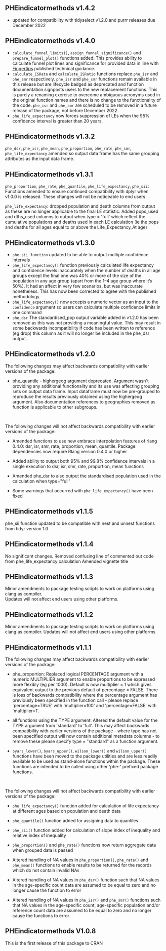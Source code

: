 ## PHEindicatormethods v1.4.2
* updated for compatibility with tidyselect v1.2.0 and purrr releases due December 2022

## PHEindicatormethods v1.4.0

* `calculate_funnel_limits()`, `assign_funnel_significance()` and `prepare_funnel_plot()` functions added. This provides ability to calculate funnel plot lines and significance for provided data in line with [Fingertips](https://fingertips.phe.org.uk/profile/guidance/supporting-information/PH-methods) published technical guidance.
* `calculate_ISRate` and `calculate_ISRatio` functions replace `phe_isr` and `phe_smr` respectively. `phe_isr` and `phe_smr` functions remain available in this release but are lifecycle badged as deprecated and function documentation signposts users to the new replacement functions.  This is purely a renaming exercise to overcome ambiguous acronyms used in the original function names and there is no change to the functionality of the code. `phe_isr` and `phe_smr` are scheduled to be removed in a future release of the package, not before December 2022.
* `phe_life_expectancy` now forces suppression of LEs when the 95% confidence interval is greater than 20 years.


## PHEindicatormethods v1.3.2

`phe_dsr`, `phe_isr`, `phe_mean`, `phe_proportion`, `phe_rate`, `phe_smr`, `phe_life_expectancy` amended so output data frame has the same grouping attributes as the input data frame.

## PHEindicatormethods v1.3.1

`phe_proportion`, `phe_rate`, `phe_quantile`, `phe_life_expectancy`, `phe_sii`:  
Functions amended to ensure continued compatibility with dplyr when v1.0.0 is released.
These changes will not be noticeable to end users.

`phe_life_expectancy`: dropped population and death columns from output as these are no longer applicable to the final LE statistic.  Added pops_used and dths_used columns to output when type = 'full' which reflect the cumulative populations and deaths used in each LE calculation (ie the pops and deaths for all ages equal to or above the Life_Expectancy_At age)


## PHEindicatormethods v1.3.0
* `phe_sii function` updated to be able to output multiple confidence intervals
* `phe_life_expectancy()` function previously calculated life expectancy and confidence levels inaccurately when the number of deaths in all age groups except the final one was 40% or more of the size of the population in any age group (apart from the 1–4 age group where it’s 50%). It had an affect in very few scenarios, but was inaccurate nonetheless. This has now been corrected to agree with the published methodology
* `phe_life_expectancy()` now accepts a numeric vector as an input to the `confidence` argument so users can calculate multiple confidence limits in one command
* `phe_dsr` The standardised_pop output variable added in v1.2.0 has been removed as this was not providing a meaningful value. This may result in some backwards incompatibility if code has been written to reference (eg drop) this column as it will no longer be included in the phe_dsr output.


## PHEindicatormethods v1.2.0
The following changes may affect backwards compatibility with earlier versions of the package:  

* phe_quantile - highergeog argument deprecated.  Argument wasn't providing any additional functionality and its use was affecting grouping sets on output data frame.  Input dataframe must now be pre-grouped to reproduce the results previously obtained using the highergeog argument.  Also documentation references to geographies removed as function is applicable to other subgroups.

<br>

The following changes will not affect backwards compatibility with earlier versions of the package: 

* Amended functions to use new embrace interpolation features of rlang 0.4.0: dsr, isr, smr, rate, proportion, mean, quantile.  Package dependencies now require Rlang version 0.4.0 or higher   

* Added ability to output both 95% and 99.8% confidence intervals in a single execution to dsr, isr, smr, rate, proportion, mean functions

* Amended phe_dsr to also output the standardised population used in the calculation when type="full"

* Some warnings that occurred with `phe_life_expectancy()` have been fixed

## PHEindicatormethods v1.1.5
phe_sii function updated to be compatible with nest and unnest functions from tidyr version 1.0

## PHEindicatormethods v1.1.4
No significant changes.
Removed confusing line of commented out code from phe_life_expectancy calculation
Amended vignette title

## PHEindicatormethods v1.1.3

Minor amendments to package testing scripts to work on platforms using clang as compiler.  
Updates will not affect end users using other platforms.  

## PHEindicatormethods v1.1.2

Minor amendments to package testing scripts to work on platforms using clang as compiler.
Updates will not affect end users using other platforms.  


## PHEindicatormethods v1.1.1

The following changes may affect backwards compatibility with earlier versions of the package:  

* phe_proportion: Replaced logical PERCENTAGE argument with a numeric MULTIPLIER argument to enable proportions to be expressed more flexibly (eg per 1000). Default is now multiplier = 1 which gives equivalent output to the previous default of percentage = FALSE.  There is loss of backwards compatibility where the percentage argument has previously been specified in the function call - please replace 'percentage=TRUE' with 'multiplier=100' and 'percentage=FALSE' with 'multiplier=1'.

* all functions using the TYPE argument: Altered the default value for the TYPE argument from 'standard' to 'full'.  This may affect backwards compatibility with earlier versions of the package - where type has not been specified output will now contain additional metadata columns - to remove these please specify type = "standard" as a function argument.

* `byars_lower()`, `byars_upper()`, `wilson_lower()` and `wilson_upper()` functions have been moved to the package utilities and are less readily available to be used as stand-alone functions within the package.  These functions are intended to be called using other 'phe-' prefixed package functions.  

<br>

The following changes will not affect backwards compatibility with earlier versions of the package:  

* `phe_life_expectancy()` function added for calculation of life expectancy at different ages based on population and death data

* `phe_quantile()` function added for assigning data to quantiles

* `phe_sii()` function added for calculation of slope index of inequality and relative index of inequality

* `phe_proportion()` and `phe_rate()` functions now return aggregate data when grouped data is passed

* Altered handling of NA values in `phe_proportion()`, `phe_rate()` and `phe_mean()` functions to enable results to be returned for the records which do not contain invalid NAs 

* Altered handling of NA values in `phe_dsr()` function such that NA values in the age-specific count data are assumed to be equal to zero and no longer cause the function to error

* Altered handling of NA values in `phe_isr()` and `phe_smr()` functions such that NA values in the age-specific count, age-specific population and/or reference count data are assumed to be equal to zero and no longer cause the functions to error

 


## PHEindicatormethods V1.0.8
This is the first release of this package to CRAN
